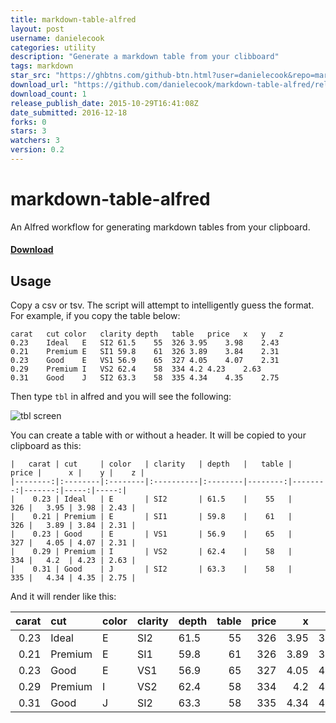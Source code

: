 ```yaml
---
title: markdown-table-alfred
layout: post
username: danielecook
categories: utility
description: "Generate a markdown table from your clibboard"
tags: markdown
star_src: "https://ghbtns.com/github-btn.html?user=danielecook&repo=markdown-table-alfred&type=star&count=true"
download_url: "https://github.com/danielecook/markdown-table-alfred/releases/download/0.2/markdown-tables.alfredworkflow"
download_count: 1
release_publish_date: 2015-10-29T16:41:08Z
date_submitted: 2016-12-18
forks: 0
stars: 3
watchers: 3
version: 0.2
---
```

# markdown-table-alfred

An Alfred workflow for generating markdown tables from your clipboard.

#### [Download](https://github.com/danielecook/markdown-table-alfred/raw/workflow/markdown-tables.alfredworkflow)

## Usage

Copy a csv or tsv. The script will attempt to intelligently guess the format. For example, if you copy the table below:

```
carat   cut color   clarity depth   table   price   x   y   z
0.23    Ideal   E   SI2 61.5    55  326 3.95    3.98    2.43
0.21    Premium E   SI1 59.8    61  326 3.89    3.84    2.31
0.23    Good    E   VS1 56.9    65  327 4.05    4.07    2.31
0.29    Premium I   VS2 62.4    58  334 4.2 4.23    2.63
0.31    Good    J   SI2 63.3    58  335 4.34    4.35    2.75
```

Then type `tbl` in alfred and you will see the following:

![tbl screen](tbl.png)

You can create a table with or without a header. It will be copied to your clipboard as this: 

```
|   carat | cut     | color   | clarity   | depth   |   table |   price |      x |    y |    z |
|--------:|:--------|:--------|:----------|:--------|--------:|--------:|-------:|-----:|-----:|
|    0.23 | Ideal   | E       | SI2       | 61.5    |    55   |     326 |   3.95 | 3.98 | 2.43 |
|    0.21 | Premium | E       | SI1       | 59.8    |    61   |     326 |   3.89 | 3.84 | 2.31 |
|    0.23 | Good    | E       | VS1       | 56.9    |    65   |     327 |   4.05 | 4.07 | 2.31 |
|    0.29 | Premium | I       | VS2       | 62.4    |    58   |     334 |   4.2  | 4.23 | 2.63 |
|    0.31 | Good    | J       | SI2       | 63.3    |    58   |     335 |   4.34 | 4.35 | 2.75 |
```

And it will render like this:

|   carat | cut     | color   | clarity   | depth   |   table |   price |      x |    y |    z |
|--------:|:--------|:--------|:----------|:--------|--------:|--------:|-------:|-----:|-----:|
|    0.23 | Ideal   | E       | SI2       | 61.5    |    55   |     326 |   3.95 | 3.98 | 2.43 |
|    0.21 | Premium | E       | SI1       | 59.8    |    61   |     326 |   3.89 | 3.84 | 2.31 |
|    0.23 | Good    | E       | VS1       | 56.9    |    65   |     327 |   4.05 | 4.07 | 2.31 |
|    0.29 | Premium | I       | VS2       | 62.4    |    58   |     334 |   4.2  | 4.23 | 2.63 |
|    0.31 | Good    | J       | SI2       | 63.3    |    58   |     335 |   4.34 | 4.35 | 2.75 |